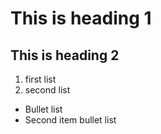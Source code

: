 # This is heading 1
## This is heading 2
1) first list
2) second list
+ Bullet list
+ Second item bullet list